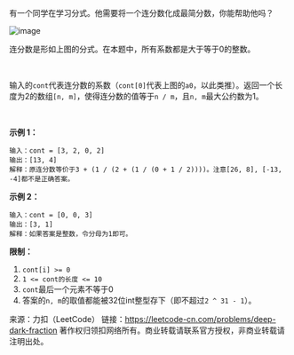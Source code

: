 有一个同学在学习分式。他需要将一个连分数化成最简分数，你能帮助他吗？

![image](https://github.com/Zhenghao-Liu/LeetCode_problem-and-solution/blob/master/LCP%20-%2002.分式化简/fraction_example_1.jpg)

连分数是形如上图的分式。在本题中，所有系数都是大于等于0的整数。

 

输入的```cont```代表连分数的系数（```cont[0]```代表上图的```a0```，以此类推）。返回一个长度为2的数组```[n, m]```，使得连分数的值等于```n / m```，且```n, m```最大公约数为1。

 

**示例 1：**
```
输入：cont = [3, 2, 0, 2]
输出：[13, 4]
解释：原连分数等价于3 + (1 / (2 + (1 / (0 + 1 / 2))))。注意[26, 8], [-13, -4]都不是正确答案。
```
**示例 2：**
```
输入：cont = [0, 0, 3]
输出：[3, 1]
解释：如果答案是整数，令分母为1即可。
```
**限制：**

1. ```cont[i] >= 0```
2. ```1 <= cont的长度 <= 10```
3. ```cont```最后一个元素不等于0
4. 答案的```n, m```的取值都能被32位int整型存下（即不超过```2 ^ 31 - 1```）。

来源：力扣（LeetCode）
链接：https://leetcode-cn.com/problems/deep-dark-fraction
著作权归领扣网络所有。商业转载请联系官方授权，非商业转载请注明出处。
